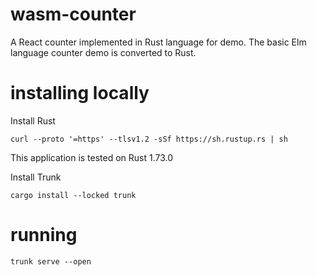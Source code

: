 # wasm-counter
A React counter implemented in Rust language for demo.
The basic Elm language counter demo is converted to Rust.

# installing locally
Install Rust
```
curl --proto '=https' --tlsv1.2 -sSf https://sh.rustup.rs | sh
```
This application is tested on Rust 1.73.0

Install Trunk
```
cargo install --locked trunk
```

# running
```
trunk serve --open
```